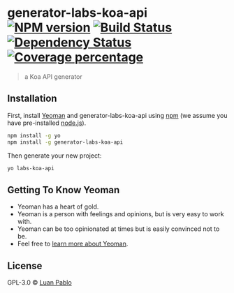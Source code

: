 # generator-labs-koa-api [![NPM version][npm-image]][npm-url] [![Build Status][travis-image]][travis-url] [![Dependency Status][daviddm-image]][daviddm-url] [![Coverage percentage][coveralls-image]][coveralls-url]
> a Koa API generator

## Installation

First, install [Yeoman](http://yeoman.io) and generator-labs-koa-api using [npm](https://www.npmjs.com/) (we assume you have pre-installed [node.js](https://nodejs.org/)).

```bash
npm install -g yo
npm install -g generator-labs-koa-api
```

Then generate your new project:

```bash
yo labs-koa-api
```

## Getting To Know Yeoman

 * Yeoman has a heart of gold.
 * Yeoman is a person with feelings and opinions, but is very easy to work with.
 * Yeoman can be too opinionated at times but is easily convinced not to be.
 * Feel free to [learn more about Yeoman](http://yeoman.io/).

## License

GPL-3.0 © [Luan Pablo]()


[npm-image]: https://badge.fury.io/js/generator-labs-koa-api.svg
[npm-url]: https://npmjs.org/package/generator-labs-koa-api
[travis-image]: https://travis-ci.org/luanp/generator-labs-koa-api.svg?branch=master
[travis-url]: https://travis-ci.org/luanp/generator-labs-koa-api
[daviddm-image]: https://david-dm.org/luanp/generator-labs-koa-api.svg?theme=shields.io
[daviddm-url]: https://david-dm.org/luanp/generator-labs-koa-api
[coveralls-image]: https://coveralls.io/repos/luanp/generator-labs-koa-api/badge.svg
[coveralls-url]: https://coveralls.io/r/luanp/generator-labs-koa-api
